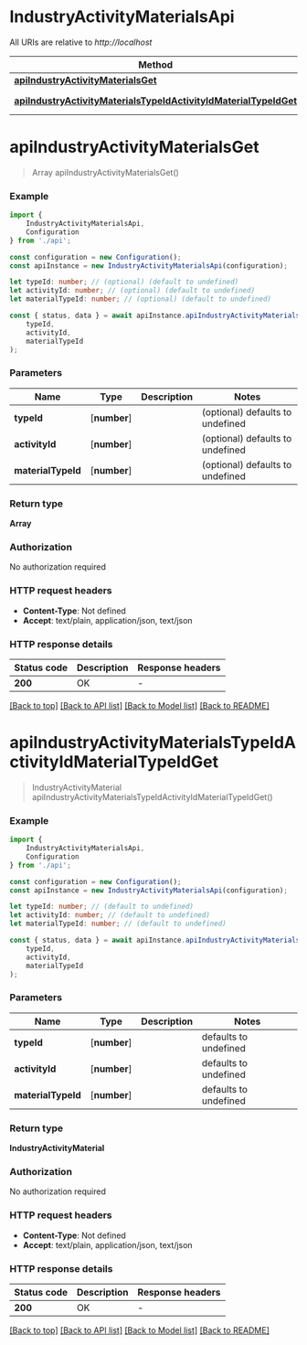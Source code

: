 # IndustryActivityMaterialsApi

All URIs are relative to *http://localhost*

|Method | HTTP request | Description|
|------------- | ------------- | -------------|
|[**apiIndustryActivityMaterialsGet**](#apiindustryactivitymaterialsget) | **GET** /api/industry-activity-materials | |
|[**apiIndustryActivityMaterialsTypeIdActivityIdMaterialTypeIdGet**](#apiindustryactivitymaterialstypeidactivityidmaterialtypeidget) | **GET** /api/industry-activity-materials/{typeId}/{activityId}/{materialTypeId} | |

# **apiIndustryActivityMaterialsGet**
> Array<IndustryActivityMaterial> apiIndustryActivityMaterialsGet()


### Example

```typescript
import {
    IndustryActivityMaterialsApi,
    Configuration
} from './api';

const configuration = new Configuration();
const apiInstance = new IndustryActivityMaterialsApi(configuration);

let typeId: number; // (optional) (default to undefined)
let activityId: number; // (optional) (default to undefined)
let materialTypeId: number; // (optional) (default to undefined)

const { status, data } = await apiInstance.apiIndustryActivityMaterialsGet(
    typeId,
    activityId,
    materialTypeId
);
```

### Parameters

|Name | Type | Description  | Notes|
|------------- | ------------- | ------------- | -------------|
| **typeId** | [**number**] |  | (optional) defaults to undefined|
| **activityId** | [**number**] |  | (optional) defaults to undefined|
| **materialTypeId** | [**number**] |  | (optional) defaults to undefined|


### Return type

**Array<IndustryActivityMaterial>**

### Authorization

No authorization required

### HTTP request headers

 - **Content-Type**: Not defined
 - **Accept**: text/plain, application/json, text/json


### HTTP response details
| Status code | Description | Response headers |
|-------------|-------------|------------------|
|**200** | OK |  -  |

[[Back to top]](#) [[Back to API list]](../README.md#documentation-for-api-endpoints) [[Back to Model list]](../README.md#documentation-for-models) [[Back to README]](../README.md)

# **apiIndustryActivityMaterialsTypeIdActivityIdMaterialTypeIdGet**
> IndustryActivityMaterial apiIndustryActivityMaterialsTypeIdActivityIdMaterialTypeIdGet()


### Example

```typescript
import {
    IndustryActivityMaterialsApi,
    Configuration
} from './api';

const configuration = new Configuration();
const apiInstance = new IndustryActivityMaterialsApi(configuration);

let typeId: number; // (default to undefined)
let activityId: number; // (default to undefined)
let materialTypeId: number; // (default to undefined)

const { status, data } = await apiInstance.apiIndustryActivityMaterialsTypeIdActivityIdMaterialTypeIdGet(
    typeId,
    activityId,
    materialTypeId
);
```

### Parameters

|Name | Type | Description  | Notes|
|------------- | ------------- | ------------- | -------------|
| **typeId** | [**number**] |  | defaults to undefined|
| **activityId** | [**number**] |  | defaults to undefined|
| **materialTypeId** | [**number**] |  | defaults to undefined|


### Return type

**IndustryActivityMaterial**

### Authorization

No authorization required

### HTTP request headers

 - **Content-Type**: Not defined
 - **Accept**: text/plain, application/json, text/json


### HTTP response details
| Status code | Description | Response headers |
|-------------|-------------|------------------|
|**200** | OK |  -  |

[[Back to top]](#) [[Back to API list]](../README.md#documentation-for-api-endpoints) [[Back to Model list]](../README.md#documentation-for-models) [[Back to README]](../README.md)

